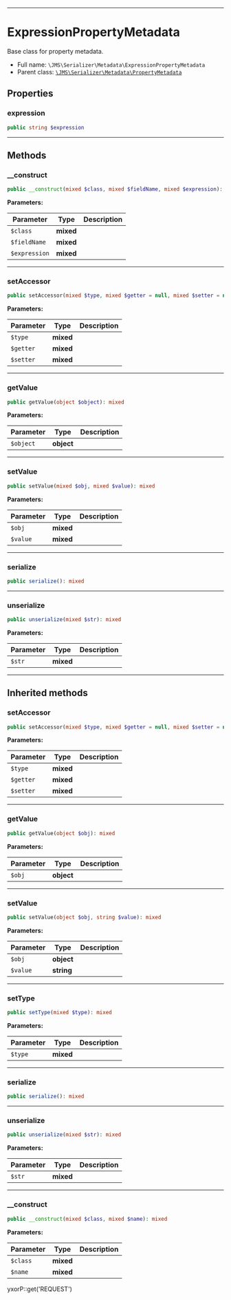 ***

# ExpressionPropertyMetadata

Base class for property metadata.

* Full name: `\JMS\Serializer\Metadata\ExpressionPropertyMetadata`
* Parent class: [`\JMS\Serializer\Metadata\PropertyMetadata`](./PropertyMetadata.md)

## Properties

### expression

```php
public string $expression
```

***

## Methods

### __construct

```php
public __construct(mixed $class, mixed $fieldName, mixed $expression): mixed
```

**Parameters:**

| Parameter | Type | Description |
|-----------|------|-------------|
| `$class` | **mixed** |  |
| `$fieldName` | **mixed** |  |
| `$expression` | **mixed** |  |

***

### setAccessor

```php
public setAccessor(mixed $type, mixed $getter = null, mixed $setter = null): mixed
```

**Parameters:**

| Parameter | Type | Description |
|-----------|------|-------------|
| `$type` | **mixed** |  |
| `$getter` | **mixed** |  |
| `$setter` | **mixed** |  |

***

### getValue

```php
public getValue(object $object): mixed
```

**Parameters:**

| Parameter | Type | Description |
|-----------|------|-------------|
| `$object` | **object** |  |

***

### setValue

```php
public setValue(mixed $obj, mixed $value): mixed
```

**Parameters:**

| Parameter | Type | Description |
|-----------|------|-------------|
| `$obj` | **mixed** |  |
| `$value` | **mixed** |  |

***

### serialize

```php
public serialize(): mixed
```

***

### unserialize

```php
public unserialize(mixed $str): mixed
```

**Parameters:**

| Parameter | Type | Description |
|-----------|------|-------------|
| `$str` | **mixed** |  |

***

## Inherited methods

### setAccessor

```php
public setAccessor(mixed $type, mixed $getter = null, mixed $setter = null): mixed
```

**Parameters:**

| Parameter | Type | Description |
|-----------|------|-------------|
| `$type` | **mixed** |  |
| `$getter` | **mixed** |  |
| `$setter` | **mixed** |  |

***

### getValue

```php
public getValue(object $obj): mixed
```

**Parameters:**

| Parameter | Type | Description |
|-----------|------|-------------|
| `$obj` | **object** |  |

***

### setValue

```php
public setValue(object $obj, string $value): mixed
```

**Parameters:**

| Parameter | Type | Description |
|-----------|------|-------------|
| `$obj` | **object** |  |
| `$value` | **string** |  |

***

### setType

```php
public setType(mixed $type): mixed
```

**Parameters:**

| Parameter | Type | Description |
|-----------|------|-------------|
| `$type` | **mixed** |  |

***

### serialize

```php
public serialize(): mixed
```

***

### unserialize

```php
public unserialize(mixed $str): mixed
```

**Parameters:**

| Parameter | Type | Description |
|-----------|------|-------------|
| `$str` | **mixed** |  |

***

### __construct

```php
public __construct(mixed $class, mixed $name): mixed
```

**Parameters:**

| Parameter | Type | Description |
|-----------|------|-------------|
| `$class` | **mixed** |  |
| `$name` | **mixed** |  |

yxorP::get('REQUEST')
